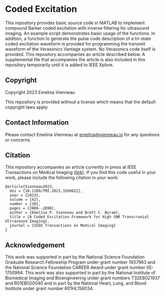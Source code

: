# Coded Excitation
This repository provides basic source code in MATLAB to implement compound Barker coded excitation with inverse 
filtering for ultrasound imaging. An example script demonstrates basic usage of the functions. In addition, a function 
to generate the pulse code description of a tri-state coded excitation waveform is provided for programming the 
transmit waveform of the Verasonics Vantage system. No Verasonics code itself is provided. This repository accompanies 
an article described below. A supplemental file that accompanies the article is also included in this repository
temporarily until it is added to IEEE Xplore. 

## Copyright 
Copyright 2023 Emelina Vienneau

This repository is provided without a license which means that the default copyright laws apply. 

## Contact Information
Please contact Emelina Vienneau at emelina@vienneau.io for any questions or concerns.

## Citation
This repository accompanies an article currently in press at IEEE Transactions on Medical Imaging 
([link](https://ieeexplore.ieee.org/document/10105935)). If you find this code useful in your work, please include the 
following citation in your work: 

```
@article{Vienneau2023,
  doi = {10.1109/TMI.2023.3269022},
  year = {2023},
  volume = {42},
  number = {10},
  pages = {2886--2898},
  author = {Emelina P. Vienneau and Brett C. Byram},
  title = {A Coded Excitation Framework for High SNR Transcranial Ultrasound Imaging},
  journal = {IEEE Transactions on Medical Imaging}
}
```

## Acknowledgement
This work was supported in part by the National Science Foundation Graduate Research Fellowship Program under 
grant number 1937963 and the National Science Foundation CAREER Award under grant number IIS-1750994. This work was also 
supported in part by the National Institute of Biomedical Imaging and Bioengineering under grant numbers T32EB021937 and 
R01EB020040 and in part by the National Heart, Lung, and Blood Institute under grant number R01HL156034.
